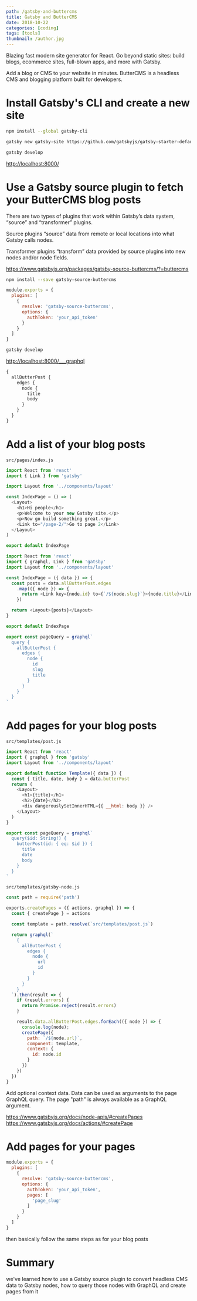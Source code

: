 ```yaml
---
path: /gatsby-and-buttercms
title: Gatsby and ButterCMS
date: 2018-10-22
categories: [coding]
tags: [tools]
thumbnail: /author.jpg
---
```


Blazing fast modern site generator for React. Go beyond static sites: build blogs, ecommerce sites, full-blown apps, and more with Gatsby.

Add a blog or CMS to your website in minutes. ButterCMS is a headless CMS and blogging platform built for developers.

# Install Gatsby's CLI and create a new site

```bash
npm install --global gatsby-cli
```

```bash
gatsby new gatsby-site https://github.com/gatsbyjs/gatsby-starter-default
```

```bash
gatsby develop
```

<http://localhost:8000/>

# Use a Gatsby source plugin to fetch your ButterCMS blog posts

There are two types of plugins that work within Gatsby’s data system, “source” and “transformer” plugins.

Source plugins “source” data from remote or local locations into what Gatsby calls nodes.

Transformer plugins “transform” data provided by source plugins into new nodes and/or node fields.

https://www.gatsbyjs.org/packages/gatsby-source-buttercms/?=buttercms

```bash
npm install --save gatsby-source-buttercms
```

```js
module.exports = {
  plugins: [
    {
      resolve: 'gatsby-source-buttercms',
      options: {
        authToken: 'your_api_token'
      }
    }
  ]
}
```

```bash
gatsby develop
```

<http://localhost:8000/___graphql>

```graphql
{
  allButterPost {
    edges {
      node {
        title
        body
      }
    }
  }
}
```

# Add a list of your blog posts

`src/pages/index.js`

```js
import React from 'react'
import { Link } from 'gatsby'

import Layout from '../components/layout'

const IndexPage = () => (
  <Layout>
    <h1>Hi people</h1>
    <p>Welcome to your new Gatsby site.</p>
    <p>Now go build something great.</p>
    <Link to="/page-2/">Go to page 2</Link>
  </Layout>
)

export default IndexPage
```

```js
import React from 'react'
import { graphql, Link } from 'gatsby'
import Layout from '../components/layout'

const IndexPage = ({ data }) => {
  const posts = data.allButterPost.edges
    .map(({ node }) => {
      return <Link key={node.id} to={`/${node.slug}`}>{node.title}</Link>
    })

  return <Layout>{posts}</Layout>
}

export default IndexPage

export const pageQuery = graphql`
  query {
    allButterPost {
      edges {
        node {
          id
          slug
          title
        }
      }
    }
  }
`
```

# Add pages for your blog posts

`src/templates/post.js`

```js
import React from 'react'
import { graphql } from 'gatsby'
import Layout from '../components/layout'

export default function Template({ data }) {
  const { title, date, body } = data.butterPost
  return (
    <Layout>
      <h1>{title}</h1>
      <h2>{date}</h2>
      <div dangerouslySetInnerHTML={{ __html: body }} />
    </Layout>
  )
}

export const pageQuery = graphql`
  query($id: String!) {
    butterPost(id: { eq: $id }) {
      title
      date
      body
    }
  }
`
```

`src/templates/gatsby-node.js`

```js
const path = require('path')

exports.createPages = ({ actions, graphql }) => {
  const { createPage } = actions

  const template = path.resolve(`src/templates/post.js`)

  return graphql(`
    {
      allButterPost {
        edges {
          node {
            url
            id
          }
        }
      }
    }
  `).then(result => {
    if (result.errors) {
      return Promise.reject(result.errors)
    }

    result.data.allButterPost.edges.forEach(({ node }) => {
      console.log(node);
      createPage({
        path: `/${node.url}`,
        component: template,
        context: {
          id: node.id
        }
      })
    })
  })
}
```

Add optional context data. Data can be used as arguments to the page GraphQL query. The page "path" is always available as a GraphQL argument.

<https://www.gatsbyjs.org/docs/node-apis/#createPages>
<https://www.gatsbyjs.org/docs/actions/#createPage>

# Add pages for your pages

```js
module.exports = {
  plugins: [
    {
      resolve: 'gatsby-source-buttercms',
      options: {
        authToken: 'your_api_token',
        pages: [
          'page_slug'
        ]
      }
    }
  ]
}
```

then basically follow the same steps as for your blog posts

# Summary

we've learned how to use a Gatsby source plugin to convert headless CMS data to Gatsby nodes, how to query those nodes with GraphQL and create pages from it
